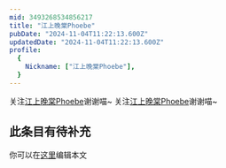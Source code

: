 ```yaml
---
mid: 3493268534856217
title: "江上晚棠Phoebe"
pubDate: "2024-11-04T11:22:13.600Z"
updatedDate: "2024-11-04T11:22:13.600Z"
profile:
  {
    Nickname: ["江上晚棠Phoebe"],
  }
---
```


关注[江上晚棠Phoebe](https://space.bilibili.com/3493268534856217)谢谢喵~ 关注[江上晚棠Phoebe](https://space.bilibili.com/3493268534856217)谢谢喵~

## 此条目有待补充
你可以在[这里](https://github.com/Yuhanawa/VTuber.ICU-Content/edit/master/v/江上晚棠Phoebe/index.md)编辑本文
